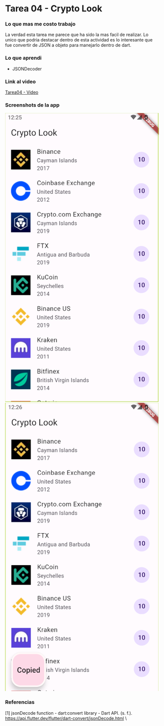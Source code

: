 # Tarea 04 - Crypto Look

### Lo que mas me costo trabajo

La verdad esta tarea me parece que ha sido la mas facil de realizar. Lo unico que podria destacar dentro de esta actividad es lo interesante que fue convertir de JSON a objeto para manejarlo dentro de dart.

### Lo que aprendi

- JSONDecoder

### Link al video

[Tarea04 - Video]()

### Screenshots de la app

![Screenshot01](<./screenshots/Screenshot 2024-02-20 182601.png>)
![Screenshot02](<./screenshots/Screenshot 2024-02-20 182609.png>)

### Referencias

[1] jsonDecode function - dart:convert library - Dart API. (s. f.). <https://api.flutter.dev/flutter/dart-convert/jsonDecode.html> \
